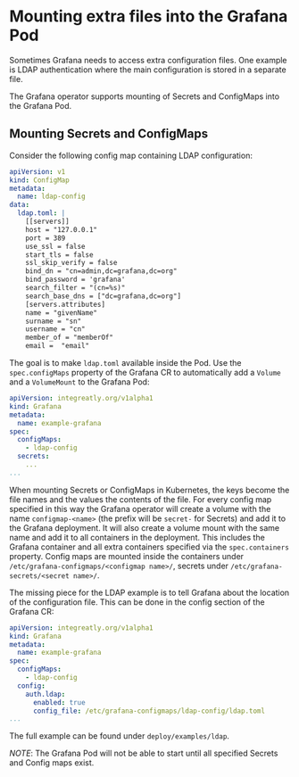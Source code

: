 # Mounting extra files into the Grafana Pod

Sometimes Grafana needs to access extra configuration files. One example is LDAP authentication where the main configuration is stored in a separate file.

The Grafana operator supports mounting of Secrets and ConfigMaps into the Grafana Pod.

## Mounting Secrets and ConfigMaps

Consider the following config map containing LDAP configuration:

```yaml
apiVersion: v1
kind: ConfigMap
metadata:
  name: ldap-config
data:
  ldap.toml: |
    [[servers]]
    host = "127.0.0.1"
    port = 389
    use_ssl = false
    start_tls = false
    ssl_skip_verify = false
    bind_dn = "cn=admin,dc=grafana,dc=org"
    bind_password = 'grafana'
    search_filter = "(cn=%s)"
    search_base_dns = ["dc=grafana,dc=org"]
    [servers.attributes]
    name = "givenName"
    surname = "sn"
    username = "cn"
    member_of = "memberOf"
    email =  "email"
```

The goal is to make `ldap.toml` available inside the Pod. Use the `spec.configMaps` property of the Grafana CR to automatically add a `Volume` and a `VolumeMount` to the Grafana Pod:

```yaml
apiVersion: integreatly.org/v1alpha1
kind: Grafana
metadata:
  name: example-grafana
spec:
  configMaps:
    - ldap-config
  secrets:
    ...
...
```

When mounting Secrets or ConfigMaps in Kubernetes, the keys become the file names and the values the contents of the file.
For every config map specified in this way the Grafana operator will create a volume with the name `configmap-<name>` (the prefix will be `secret-` for Secrets) and add it to the Grafana deployment.
It will also create a volume mount with the same name and add it to all containers in the deployment. This includes the Grafana container and all extra containers specified via the `spec.containers` property.
Config maps are mounted inside the containers under `/etc/grafana-configmaps/<configmap name>/`, secrets under `/etc/grafana-secrets/<secret name>/`.

The missing piece for the LDAP example is to tell Grafana about the location of the configuration file. This can be done in the config section of the Grafana CR:

```yaml
apiVersion: integreatly.org/v1alpha1
kind: Grafana
metadata:
  name: example-grafana
spec:
  configMaps:
    - ldap-config
  config:
    auth.ldap:
      enabled: true
      config_file: /etc/grafana-configmaps/ldap-config/ldap.toml
...
```

The full example can be found under `deploy/examples/ldap`.

*NOTE*: The Grafana Pod will not be able to start until all specified Secrets and Config maps exist.

